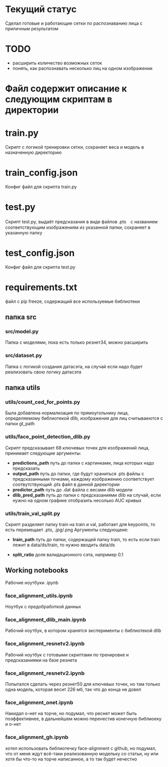 # Текущий статус

Сделал готовые и работающие сетки по распознаванию лица с приличным результатом

# TODO

- расширить количество возможных сеток
- понять, как распознавать несколько лиц на одном изображении

# Файл содержит описание к следующим скриптам в директории

# train.py

Скрипт с логикой тренировки сетки, сохраняет веса и модель в назначенную директорию

# train_config.json

Конфиг файл для скрипта train.py

# test.py

Скрипт test.py, выдаёт предсказания в виде файлов .pts　с названием соответствующим изображениям из указанной папки, сохраняет в указанную папку

# test_config.json

Конфиг файл для скрипта test.py

# requirements.txt

файл с pip freeze, содержащий все используемые библиотеки

## папка src

### src/model.py

Папка с моделями, пока есть только резнет34, можно расширить

### src/dataset.py

Папка с логикой создания датасэта, на случай если надо будет реализовать свою логику датасэта

## папка utils

### utils/count_ced_for_points.py

Была добавлена нормализация по прямоугольнику лица, определяемому библиотекой dlib, изображения для лиц считываеются с папки gt_path

### utils/face_point_detection_dlib.py

Скрипт предсказывает 68 ключевых точек для изображений лица, принимает следующие аргументы:

- __predictions_path__ путь до папки с картинками, лица которых надо предсказать
- __output_path__ путь до папки, где будут храниться .pts файлы с предсказанными точками, каждому изображению соответствует соотвутствующий .pts файл в данной директории
- __predictor_path__ путь до .dat файла с весами dlib модели
- __dlib_pred_path__ путь до папки с предсказаниями dlib на случай, если нужно на одном графике отобразить несолько AUC кривых

### utils/train_val_split.py

Скрипт разделяет папку train на train и val, работает для keypoints, то есть перемещает .pts, .jpg/.png Аргументы следующеие:

- __train_path__ путь до папки, содержащей папку train, то есть если train лежит в data/ds/train, то нужно вводить data/ds

- __split_ratio__ доля валидационного сэта, например 0.1

## Working notebooks

Рабочие ноутбуки .ipynb

### face_alignment_utils.ipynb

Ноутбук с предобработкой данных

### face_alignment_dlib_main.ipynb

Рабочий ноутбук, в котором хранятся эксперименты с библиотекой dlib

### face_alignment_resnetv2.ipynb

Рабочий ноутбук с готовыми скриптами по тренировке и предсказаниями на базе резнета

### face_alignment_resnetv2.ipynb

Попытался сделать через резнет50 для ключевых точек, но там только одна модель, которая весит 226 мб, так что до конца не довел

### face_alignment_onet.ipynb

Накидал о-нет на торче, но подумал, что реснет может быть поэффективнее, в дальнейшем можно перенестив конечную библиоеку и о-нет

### face_alignment_gh.ipynb

хотел использовать библиотечку face-alignment с github, но подумал, что от меня ждут всё-таки реализованную модельку со статьи, ну или хотя бы что-то на торче написанное, а то так будет нечестно
